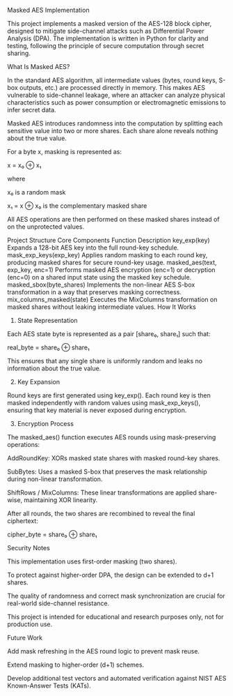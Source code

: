 Masked AES Implementation

This project implements a masked version of the AES-128 block cipher, designed to mitigate side-channel attacks such as Differential Power Analysis (DPA).
The implementation is written in Python for clarity and testing, following the principle of secure computation through secret sharing.

What Is Masked AES?

In the standard AES algorithm, all intermediate values (bytes, round keys, S-box outputs, etc.) are processed directly in memory.
This makes AES vulnerable to side-channel leakage, where an attacker can analyze physical characteristics such as power consumption or electromagnetic emissions to infer secret data.

Masked AES introduces randomness into the computation by splitting each sensitive value into two or more shares.
Each share alone reveals nothing about the true value.

For a byte x, masking is represented as:

x = x₀ ⊕ x₁


where

x₀ is a random mask

x₁ = x ⊕ x₀ is the complementary masked share

All AES operations are then performed on these masked shares instead of on the unprotected values.

Project Structure
Core Components
Function	Description
key_exp(key)	Expands a 128-bit AES key into the full round-key schedule.
mask_exp_keys(exp_key)	Applies random masking to each round key, producing masked shares for secure round-key usage.
masked_aes(text, exp_key, enc=1)	Performs masked AES encryption (enc=1) or decryption (enc=0) on a shared input state using the masked key schedule.
masked_sbox(byte_shares)	Implements the non-linear AES S-box transformation in a way that preserves masking correctness.
mix_columns_masked(state)	Executes the MixColumns transformation on masked shares without leaking intermediate values.
How It Works
1. State Representation

Each AES state byte is represented as a pair [share₀, share₁] such that:

real_byte = share₀ ⊕ share₁


This ensures that any single share is uniformly random and leaks no information about the true value.

2. Key Expansion

Round keys are first generated using key_exp().
Each round key is then masked independently with random values using mask_exp_keys(), ensuring that key material is never exposed during encryption.

3. Encryption Process

The masked_aes() function executes AES rounds using mask-preserving operations:

AddRoundKey: XORs masked state shares with masked round-key shares.

SubBytes: Uses a masked S-box that preserves the mask relationship during non-linear transformation.

ShiftRows / MixColumns: These linear transformations are applied share-wise, maintaining XOR linearity.

After all rounds, the two shares are recombined to reveal the final ciphertext:

cipher_byte = share₀ ⊕ share₁

Security Notes

This implementation uses first-order masking (two shares).

To protect against higher-order DPA, the design can be extended to d+1 shares.

The quality of randomness and correct mask synchronization are crucial for real-world side-channel resistance.

This project is intended for educational and research purposes only, not for production use.

Future Work

Add mask refreshing in the AES round logic to prevent mask reuse.

Extend masking to higher-order (d+1) schemes.

Develop additional test vectors and automated verification against NIST AES Known-Answer Tests (KATs).
